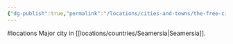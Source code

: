 ```yaml
---
{"dg-publish":true,"permalink":"/locations/cities-and-towns/the-free-city-of-greyhawk-tuah/"}
---
```


#locations 
Major city in [[locations/countries/Seamersia\|Seamersia]].